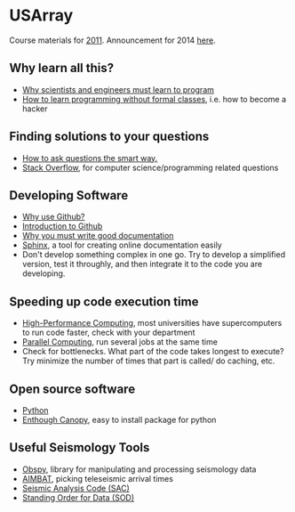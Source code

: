 USArray
=======

Course materials for [2011](http://www.iris.edu/hq/es_course/content/2011.html). Announcement for 2014 [here](http://www.iris.edu/hq/short-courses/course/iris_earthscope_usarray_data_processing_and_analysis_short_course_2014).

Why learn all this?
-------------------
* [Why scientists and engineers must learn to program](http://cacm.acm.org/blogs/blog-cacm/166115-why-scientists-and-engineers-must-learn-programming/fulltext)
* [How to learn programming without formal classes](http://www.catb.org/~esr/faqs/hacker-howto.html), i.e. how to become a hacker

Finding solutions to your questions
-----------------------------------

* [How to ask questions the smart way.](http://catb.org/~esr/faqs/smart-questions.html)
* [Stack Overflow](http://stackoverflow.com/), for computer science/programming related questions

Developing Software
-------------------
* [Why use Github?](http://techcrunch.com/2012/07/14/what-exactly-is-github-anyway/)
* [Introduction to Github](https://github.com/pysmo/aimbat-docs/wiki/Introduction-to-Github)
* [Why you must write good documentation](http://lukeplant.me.uk/blog/posts/docs-or-it-doesnt-exist/)
* [Sphinx](http://sphinx-doc.org/), a tool for creating online documentation easily
* Don't develop something complex in one go. Try to develop a simplified version, test it throughly, and then integrate it to the code you are developing. 

Speeding up code execution time
-------------------------------
* [High-Performance Computing](http://www.it.northwestern.edu/research/services/quest.html), most universities have supercomputers to run code faster, check with your department
* [Parallel Computing](https://computing.llnl.gov/tutorials/parallel_comp/), run several jobs at the same time
* Check for bottlenecks. What part of the code takes longest to execute? Try minimize the number of times that part is called/ do caching, etc. 

Open source software
--------------------
* [Python](https://www.python.org/)
* [Enthough Canopy](https://store.enthought.com/downloads/), easy to install package for python

Useful Seismology Tools
-----------------------
* [Obspy](http://aimbat.readthedocs.org/en/latest/), library for manipulating and processing seismology data
* [AIMBAT](http://aimbat.readthedocs.org/en/latest/), picking teleseismic arrival times
* [Seismic Analysis Code (SAC)](http://www.iris.edu/files/sac-manual/manual.html)
* [Standing Order for Data (SOD)](http://www.seis.sc.edu/sod/)


